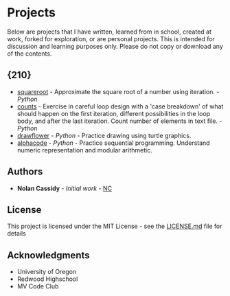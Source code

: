 # Projects

Below are projects that I have written, learned from in school, created at work, forked for exploration, or are personal projects. This is intended for discussion and learning purposes only. Please do not copy or download any of the contents.

## {210}

* [squareroot](https://http://nolancassidy.com/alphacode_210/) - Approximate the square root of a number using iteration. - *Python*
* [counts](https://http://nolancassidy.com/alphacode_210/) - Exercise in careful loop design with a 'case breakdown' of what should happen on the first iteration, different possibilities in the loop body, and after the last iteration. Count number of elements in text file. -  *Python*
* [drawflower](https://http://nolancassidy.com/alphacode_210/) -  *Python* - Practice drawing using turtle graphics.
* [alphacode](https://http://nolancassidy.com/alphacode_210/) -  *Python* - Practice sequential programming. Understand numeric representation and modular arithmetic.

## Authors

* **Nolan Cassidy** - *Initial work* - [NC](https://nolancassidy.com)

## License

This project is licensed under the MIT License - see the [LICENSE.md](LICENSE.md) file for details

## Acknowledgments

* University of Oregon
* Redwood Highschool
* MV Code Club
